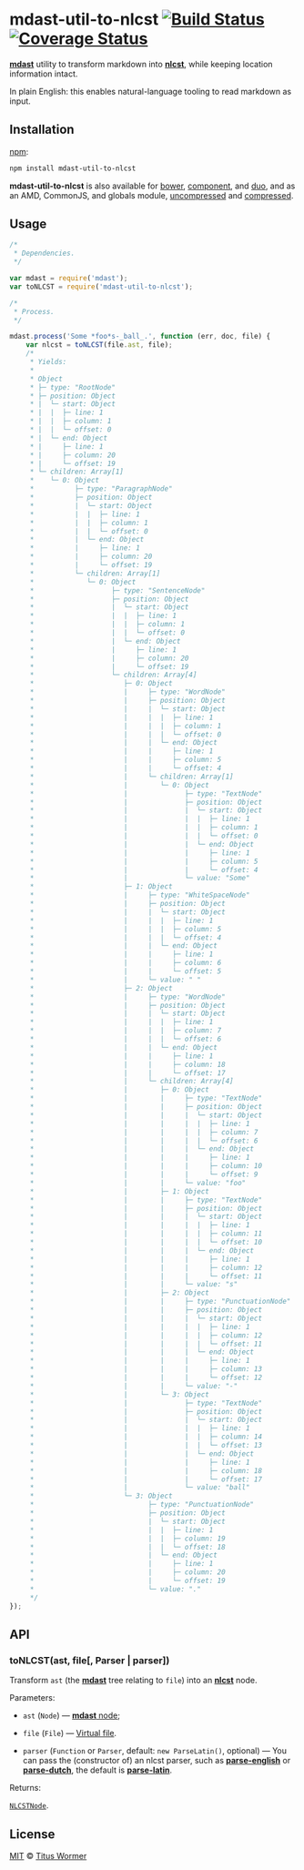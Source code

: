 # mdast-util-to-nlcst [![Build Status](https://img.shields.io/travis/wooorm/mdast-util-to-nlcst.svg?style=flat)](https://travis-ci.org/wooorm/mdast-util-to-nlcst) [![Coverage Status](https://img.shields.io/coveralls/wooorm/mdast-util-to-nlcst.svg?style=flat)](https://coveralls.io/r/wooorm/mdast-util-to-nlcst?branch=master)

[**mdast**](https://github.com/wooorm/mdast) utility to transform markdown
into [**nlcst**](https://github.com/wooorm/nlcst), while keeping location
information intact.

In plain English: this enables natural-language tooling to read markdown as
input.

## Installation

[npm](https://docs.npmjs.com/cli/install):

```bash
npm install mdast-util-to-nlcst
```

**mdast-util-to-nlcst** is also available for [bower](http://bower.io/#install-packages),
[component](https://github.com/componentjs/component), and
[duo](http://duojs.org/#getting-started), and as an AMD, CommonJS, and globals
module, [uncompressed](mdast-util-to-nlcst.js) and
[compressed](mdast-util-to-nlcst.min.js).

## Usage

```js
/*
 * Dependencies.
 */

var mdast = require('mdast');
var toNLCST = require('mdast-util-to-nlcst');

/*
 * Process.
 */

mdast.process('Some *foo*s-_ball_.', function (err, doc, file) {
    var nlcst = toNLCST(file.ast, file);
    /*
     * Yields:
     *
     * Object
     * ├─ type: "RootNode"
     * ├─ position: Object
     * |  └─ start: Object
     * |  |  ├─ line: 1
     * |  |  ├─ column: 1
     * |  |  └─ offset: 0
     * |  └─ end: Object
     * |     ├─ line: 1
     * |     ├─ column: 20
     * |     └─ offset: 19
     * └─ children: Array[1]
     *    └─ 0: Object
     *          ├─ type: "ParagraphNode"
     *          ├─ position: Object
     *          |  └─ start: Object
     *          |  |  ├─ line: 1
     *          |  |  ├─ column: 1
     *          |  |  └─ offset: 0
     *          |  └─ end: Object
     *          |     ├─ line: 1
     *          |     ├─ column: 20
     *          |     └─ offset: 19
     *          └─ children: Array[1]
     *             └─ 0: Object
     *                   ├─ type: "SentenceNode"
     *                   ├─ position: Object
     *                   |  └─ start: Object
     *                   |  |  ├─ line: 1
     *                   |  |  ├─ column: 1
     *                   |  |  └─ offset: 0
     *                   |  └─ end: Object
     *                   |     ├─ line: 1
     *                   |     ├─ column: 20
     *                   |     └─ offset: 19
     *                   └─ children: Array[4]
     *                      ├─ 0: Object
     *                      |     ├─ type: "WordNode"
     *                      |     ├─ position: Object
     *                      |     |  └─ start: Object
     *                      |     |  |  ├─ line: 1
     *                      |     |  |  ├─ column: 1
     *                      |     |  |  └─ offset: 0
     *                      |     |  └─ end: Object
     *                      |     |     ├─ line: 1
     *                      |     |     ├─ column: 5
     *                      |     |     └─ offset: 4
     *                      |     └─ children: Array[1]
     *                      |        └─ 0: Object
     *                      |              ├─ type: "TextNode"
     *                      |              ├─ position: Object
     *                      |              |  └─ start: Object
     *                      |              |  |  ├─ line: 1
     *                      |              |  |  ├─ column: 1
     *                      |              |  |  └─ offset: 0
     *                      |              |  └─ end: Object
     *                      |              |     ├─ line: 1
     *                      |              |     ├─ column: 5
     *                      |              |     └─ offset: 4
     *                      |              └─ value: "Some"
     *                      ├─ 1: Object
     *                      |     ├─ type: "WhiteSpaceNode"
     *                      |     ├─ position: Object
     *                      |     |  └─ start: Object
     *                      |     |  |  ├─ line: 1
     *                      |     |  |  ├─ column: 5
     *                      |     |  |  └─ offset: 4
     *                      |     |  └─ end: Object
     *                      |     |     ├─ line: 1
     *                      |     |     ├─ column: 6
     *                      |     |     └─ offset: 5
     *                      |     └─ value: " "
     *                      ├─ 2: Object
     *                      |     ├─ type: "WordNode"
     *                      |     ├─ position: Object
     *                      |     |  └─ start: Object
     *                      |     |  |  ├─ line: 1
     *                      |     |  |  ├─ column: 7
     *                      |     |  |  └─ offset: 6
     *                      |     |  └─ end: Object
     *                      |     |     ├─ line: 1
     *                      |     |     ├─ column: 18
     *                      |     |     └─ offset: 17
     *                      |     └─ children: Array[4]
     *                      |        ├─ 0: Object
     *                      |        |     ├─ type: "TextNode"
     *                      |        |     ├─ position: Object
     *                      |        |     |  └─ start: Object
     *                      |        |     |  |  ├─ line: 1
     *                      |        |     |  |  ├─ column: 7
     *                      |        |     |  |  └─ offset: 6
     *                      |        |     |  └─ end: Object
     *                      |        |     |     ├─ line: 1
     *                      |        |     |     ├─ column: 10
     *                      |        |     |     └─ offset: 9
     *                      |        |     └─ value: "foo"
     *                      |        ├─ 1: Object
     *                      |        |     ├─ type: "TextNode"
     *                      |        |     ├─ position: Object
     *                      |        |     |  └─ start: Object
     *                      |        |     |  |  ├─ line: 1
     *                      |        |     |  |  ├─ column: 11
     *                      |        |     |  |  └─ offset: 10
     *                      |        |     |  └─ end: Object
     *                      |        |     |     ├─ line: 1
     *                      |        |     |     ├─ column: 12
     *                      |        |     |     └─ offset: 11
     *                      |        |     └─ value: "s"
     *                      |        ├─ 2: Object
     *                      |        |     ├─ type: "PunctuationNode"
     *                      |        |     ├─ position: Object
     *                      |        |     |  └─ start: Object
     *                      |        |     |  |  ├─ line: 1
     *                      |        |     |  |  ├─ column: 12
     *                      |        |     |  |  └─ offset: 11
     *                      |        |     |  └─ end: Object
     *                      |        |     |     ├─ line: 1
     *                      |        |     |     ├─ column: 13
     *                      |        |     |     └─ offset: 12
     *                      |        |     └─ value: "-"
     *                      |        └─ 3: Object
     *                      |              ├─ type: "TextNode"
     *                      |              ├─ position: Object
     *                      |              |  └─ start: Object
     *                      |              |  |  ├─ line: 1
     *                      |              |  |  ├─ column: 14
     *                      |              |  |  └─ offset: 13
     *                      |              |  └─ end: Object
     *                      |              |     ├─ line: 1
     *                      |              |     ├─ column: 18
     *                      |              |     └─ offset: 17
     *                      |              └─ value: "ball"
     *                      └─ 3: Object
     *                            ├─ type: "PunctuationNode"
     *                            ├─ position: Object
     *                            |  └─ start: Object
     *                            |  |  ├─ line: 1
     *                            |  |  ├─ column: 19
     *                            |  |  └─ offset: 18
     *                            |  └─ end: Object
     *                            |     ├─ line: 1
     *                            |     ├─ column: 20
     *                            |     └─ offset: 19
     *                            └─ value: "."
     */
});
```

## API

### toNLCST(ast, file\[, Parser | parser\])

Transform `ast` (the [**mdast**](https://github.com/wooorm/mdast) tree relating
to `file`) into an [**nlcst**](https://github.com/wooorm/nlcst) node.

Parameters:

*   `ast` (`Node`)
    — [**mdast** node](https://github.com/wooorm/mdast/blob/master/doc/nodes.md);

*   `file` (`File`)
    — [Virtual file](https://github.com/wooorm/mdast/blob/master/doc/mdast.3.md#file).

*   `parser` (`Function` or `Parser`, default: `new ParseLatin()`, optional)
    — You can pass the (constructor of) an nlcst parser, such as
    [**parse-english**](https://github.com/wooorm/parse-english) or
    [**parse-dutch**](https://github.com/wooorm/parse-dutch), the default is
    [**parse-latin**](https://github.com/wooorm/parse-latin).

Returns:

[`NLCSTNode`](https://github.com/wooorm/nlcst).

## License

[MIT](LICENSE) © [Titus Wormer](http://wooorm.com)
